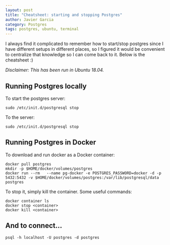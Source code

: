 ```yaml
---
layout: post
title: "Cheatsheet: starting and stopping Postgres"
author: Javier Garcia
category: Postgres
tags: postgres, ubuntu, terminal
---
```


I always find it complicated to remember how to start/stop postgres since I have different setups
in different places, so I figured it would be convenient to centralize that knowledge so I can come
back to it. Below is the cheatsheet :)

_Disclaimer: This has been run in Ubuntu 18.04._

## Running Postgres locally

To start the postgres server:

```
sudo /etc/init.d/postgresql stop
```

To the server:

```
sudo /etc/init.d/postgresql stop
```

## Running Postgres in Docker

To download and run docker as a Docker container:

```
docker pull postgres
mkdir -p $HOME/docker/volumes/postgres
docker run --rm   --name pg-docker -e POSTGRES_PASSWORD=docker -d -p 5432:5432 -v $HOME/docker/volumes/postgres:/var/lib/postgresql/data  postgres
```

To stop it, simply kill the container. Some useful commands:

```
docker container ls
docker stop <container>
docker kill <container>
```

## And to connect...

```
psql -h localhost -U postgres -d postgres
```